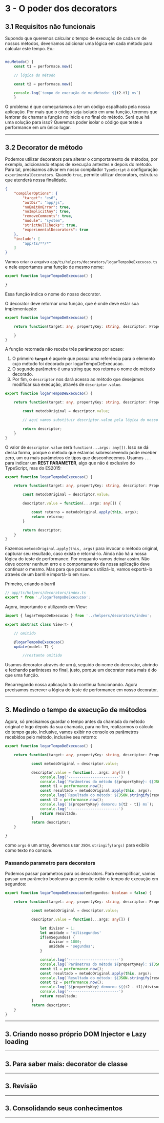 # 3 - O poder dos decorators

## 3.1 Requisitos não funcionais

Supondo que queremos calcular o tempo de execução de cada um de nossos métodos, deveríamos adicionar uma lógica em cada método para calcular este tempo. Ex.:

```ts

meuMetodo() {
    const t1 = performace.now()

    // lógica do método

    const t2 = performace.now()

    console.log(`tempo de execução de meuMetodo: ${t2-t1} ms`)
    }

```

O problema é que começariamos a ter um código espalhado pela nossa aplicação. Por mais que o código seja isolado em uma função, teremos que lembrar de chamar a função no início e no final do método. Será que há uma solução para isso? Queremos poder isolar o código que teste a performance em um único lugar. 

---
## 3.2 Decorator de método

Podemos utilizar decorators para alterar o comportamento de métodos, por exemplo, adicionando etapas de execução antestes e depois do método. Para tal, precisamos ativar em nosso compilador `TypeScript` a configuração `experimentalDecorators`. Quando `true`, permite utilizar decorators, estrutura que atenderá nossa finalidade. 

```json
{
    "compilerOptions": {
        "target": "es6",
        "outDir": "app/js",
        "noEmitOnError": true, 
        "noImplicitAny": true,
        "removeComments": true,
        "module": "system",
        "strictNullChecks": true,
        "experimentalDecorators": true
    },
    "include": [
        "app/ts/**/*"
    ]
}
```

Vamos criar o arquivo `app/ts/helpers/decorators/logarTempoDeExecucao.ts` e nele exportamos uma função de mesmo nome:

```ts
export function logarTempoDeExecucao() {

}
```
Essa função indica o nome do nosso decorator.

O decorator deve retornar uma função, que é onde deve estar sua implementação:

```ts
export function logarTempoDeExecucao() {

    return function(target: any, propertyKey: string, descriptor: PropertyDescriptor) {

    }
}
```

A função retornada não recebe três parâmetros por acaso:
1. O primeiro **`target`** é aquele que possui uma referência para o elemento cujo método foi decorado por logarTempoDeExecucao.
2. O segundo parâmetro é uma string que nos retorna o nome do método decorado. 
3. Por fim, o `descriptor` nos dará acesso ao método que desejamos modificar sua execução, através de `descriptor.value`.

```ts
export function logarTempoDeExecucao() {

    return function(target: any, propertyKey: string, descriptor: PropertyDescriptor) {

        const metodoOriginal = descriptor.value;

        // aqui vamos substituir descriptor.value pela lógica do nosso decorator

        return descriptor;
    }
}

```
O valor de `descriptor.value` será `function(...args: any[])`. Isso se dá dessa forma, porque o método que estamos sobrescrevendo pode receber zero, um ou mais parâmetros de tipos que desconhecemos. Usamos `...` para indicar um **REST PARAMETER**, algo que não é exclusivo do TypeScript, mas do ES2015:

```ts
export function logarTempoDeExecucao() {

    return function(target: any, propertyKey: string, descriptor: PropertyDescriptor) {

        const metodoOriginal = descriptor.value;

        descriptor.value = function(...args: any[]) {

            const retorno = metodoOriginal.apply(this, args);
            return retorno;
        }

        return descriptor;
    }
}
```

Fazemos `metodoOriginal.apply(this, args)` para invocar o método original, capturar seu resultado, caso exista e retorná-lo. Ainda não há a nossa lógica do teste de performance. Por enquanto vamos deixar assim. Não deve ocorrer nenhum erro e o comportamento da nossa aplicação deve continuar o mesmo. Mas para que possamos utilizá-lo, vamos exportá-lo através de um barril e importá-lo em `View`.


Primeiro, criando o barril

```ts
// app/ts/helpers/decorators/index.ts
export * from './logarTempoDeExecucao';
```


Agora, importando e utilizando em View:

```ts
import { logarTempoDeExecucao } from '../helpers/decorators/index';

export abstract class View<T> {

    // omitido

    @logarTempoDeExecucao()
    update(model: T) {

        //restante omitido

```

Usamos decorator através de um `@`, seguido do nome do decorator, abrindo e fechando parênteses no final, justo, porque um decorator nada mais é do que uma função.

Recarregando nossa aplicação tudo continua funcionando. Agora precisamos escrever a lógica do teste de performance em nosso decorator.

---
## 3. Medindo o tempo de execução de métodos

Agora, só precisamos guardar o tempo antes da chamada do método original e logo depois da sua chamada, para no fim, realizarmos o cálculo do tempo gasto. Inclusive, vamos exibir no console os parâmetros recebidos pelo método, inclusive seu retorno:

```ts
export function logarTempoDeExecucao() {

    return function(target: any, propertyKey: string, descriptor: PropertyDescriptor) {

            const metodoOriginal = descriptor.value;

            descriptor.value = function(...args: any[]) {
                console.log('-----------------------')
                console.log(`Parâmetros do método ${propertyKey}: ${JSON.stringify(args)}`);
                const t1 = performance.now();
                const resultado = metodoOriginal.apply(this, args);
                console.log(`Resultado do método: ${JSON.stringify(resultado)}` )
                const t2 = performance.now();
                console.log(`${propertyKey} demorou ${t2 - t1} ms`);
                console.log('-----------------------')
                return resultado;
            }
            return descriptor;
    }

}

```

como `args` é um array, devemos usar `JSON.stringify(args)` para exibilo como texto no console.

### Passando parametro para decorators

Podemos passar parametros para os decorators.
Para exemplificar, vamos passar um parâmetro booleano que permite exibir o tempo de execução em segundos:

```ts
export function logarTempoDeExecucao(emSegundos: boolean = false) {

    return function(target: any, propertyKey: string, descriptor: PropertyDescriptor) {

            const metodoOriginal = descriptor.value;

            descriptor.value = function(...args: any[]) {

                let divisor = 1;
                let unidade = 'milisegundos'
                if(emSegundos) {
                    divisor = 1000;
                    unidade = 'segundos';
                }

                console.log('-----------------------')
                console.log(`Parâmetros do método ${propertyKey}: ${JSON.stringify(args)}`);
                const t1 = performance.now();
                const resultado = metodoOriginal.apply(this, args);
                console.log(`Resultado do método: ${JSON.stringify(resultado)}` )
                const t2 = performance.now();
                console.log(`${propertyKey} demorou ${(t2 - t1)/divisor} ${unidade}`);
                console.log('-----------------------')
                return resultado;
            }
            return descriptor;
    }
}
```

---
## 3. Criando nosso próprio DOM Injector e Lazy loading


---
## 3. Para saber mais: decorator de classe


---
## 3. Revisão


---
## 3. Consolidando seus conhecimentos


---